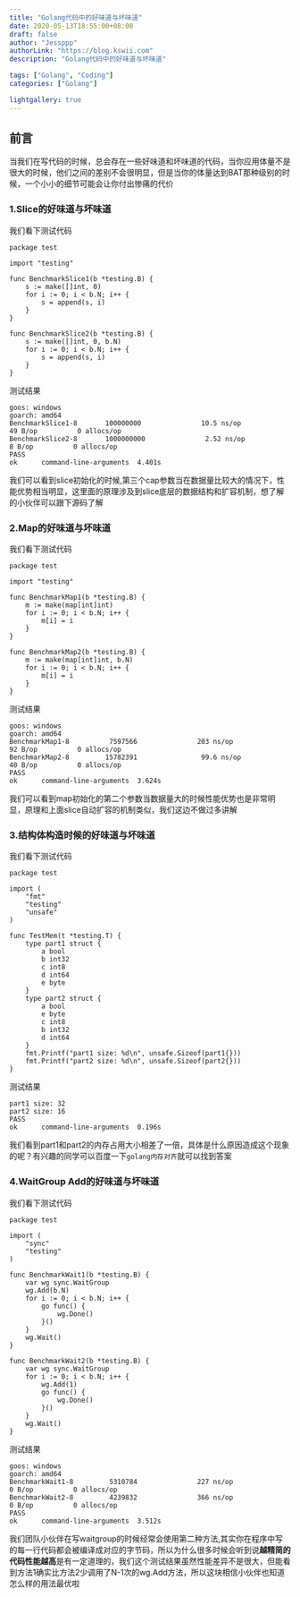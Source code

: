 ```yaml
---
title: "Golang代码中的好味道与坏味道"
date: 2020-05-13T18:55:00+08:00
draft: false
author: "Jessppp"
authorLink: "https://blog.kswii.com"
description: "Golang代码中的好味道与坏味道"

tags: ["Golang", "Coding"]
categories: ["Golang"]

lightgallery: true
---
```


## 前言
当我们在写代码的时候，总会存在一些好味道和坏味道的代码，当你应用体量不是很大的时候，他们之间的差别不会很明显，但是当你的体量达到BAT那种级别的时候，一个小小的细节可能会让你付出惨痛的代价

### 1.Slice的好味道与坏味道

我们看下测试代码

```
package test

import "testing"

func BenchmarkSlice1(b *testing.B) {
	s := make([]int, 0)
	for i := 0; i < b.N; i++ {
		s = append(s, i)
	}
}

func BenchmarkSlice2(b *testing.B) {
	s := make([]int, 0, b.N)
	for i := 0; i < b.N; i++ {
		s = append(s, i)
	}
}
```

测试结果

```
goos: windows
goarch: amd64
BenchmarkSlice1-8       100000000               10.5 ns/op            49 B/op          0 allocs/op
BenchmarkSlice2-8       1000000000               2.52 ns/op            8 B/op          0 allocs/op
PASS
ok      command-line-arguments  4.401s

```

我们可以看到slice初始化的时候,第三个cap参数当在数据量比较大的情况下，性能优势相当明显，这里面的原理涉及到slice底层的数据结构和扩容机制，想了解的小伙伴可以跟下源码了解

### 2.Map的好味道与坏味道

我们看下测试代码

```
package test

import "testing"

func BenchmarkMap1(b *testing.B) {
	m := make(map[int]int)
	for i := 0; i < b.N; i++ {
		m[i] = i
	}
}

func BenchmarkMap2(b *testing.B) {
	m := make(map[int]int, b.N)
	for i := 0; i < b.N; i++ {
		m[i] = i
	}
}
```

测试结果

```
goos: windows
goarch: amd64
BenchmarkMap1-8          7597566               203 ns/op              92 B/op          0 allocs/op
BenchmarkMap2-8         15782391                99.6 ns/op            40 B/op          0 allocs/op
PASS
ok      command-line-arguments  3.624s

```

我们可以看到map初始化的第二个参数当数据量大的时候性能优势也是非常明显，原理和上面slice自动扩容的机制类似，我们这边不做过多讲解

### 3.结构体构造时候的好味道与坏味道

我们看下测试代码

```
package test

import (
	"fmt"
	"testing"
	"unsafe"
)

func TestMem(t *testing.T) {
	type part1 struct {
		a bool
		b int32
		c int8
		d int64
		e byte
	}
	type part2 struct {
		a bool
		e byte
		c int8
		b int32
		d int64
	}
	fmt.Printf("part1 size: %d\n", unsafe.Sizeof(part1{}))
	fmt.Printf("part2 size: %d\n", unsafe.Sizeof(part2{}))
}

```

测试结果

```
part1 size: 32
part2 size: 16
PASS
ok      command-line-arguments  0.196s

```

我们看到part1和part2的内存占用大小相差了一倍，具体是什么原因造成这个现象的呢？有兴趣的同学可以百度一下`golang内存对齐`就可以找到答案

### 4.WaitGroup Add的好味道与坏味道

我们看下测试代码

```
package test

import (
	"sync"
	"testing"
)

func BenchmarkWait1(b *testing.B) {
	var wg sync.WaitGroup
	wg.Add(b.N)
	for i := 0; i < b.N; i++ {
		go func() {
			wg.Done()
		}()
	}
	wg.Wait()
}

func BenchmarkWait2(b *testing.B) {
	var wg sync.WaitGroup
	for i := 0; i < b.N; i++ {
		wg.Add(1)
		go func() {
			wg.Done()
		}()
	}
	wg.Wait()
}

```

测试结果

```
goos: windows
goarch: amd64
BenchmarkWait1-8         5310784               227 ns/op               0 B/op          0 allocs/op
BenchmarkWait2-8         4239832               366 ns/op               0 B/op          0 allocs/op
PASS
ok      command-line-arguments  3.512s

```

我们团队小伙伴在写waitgroup的时候经常会使用第二种方法,其实你在程序中写的每一行代码都会被编译成对应的字节码，所以为什么很多时候会听到说**越精简的代码性能越高**是有一定道理的，我们这个测试结果虽然性能差异不是很大，但能看到方法1确实比方法2少调用了N-1次的wg.Add方法，所以这块相信小伙伴也知道怎么样的用法最优啦